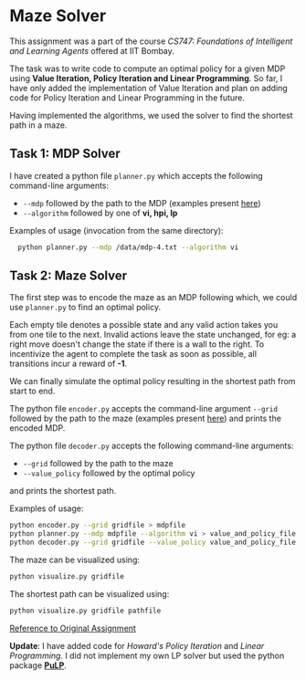 # Maze Solver
This assignment was a part of the course _CS747: Foundations of Intelligent and Learning Agents_ offered at IIT Bombay.

The task was to write code to compute an optimal policy for a given MDP using **Value Iteration, Policy Iteration and Linear Programming**. So far, I have only added the implementation of Value Iteration and plan on adding code for Policy Iteration and Linear Programming in the future.

Having implemented the algorithms, we used the solver to find the shortest path in a maze.

## Task 1: MDP Solver
I have created a python file `planner.py` which accepts the following command-line arguments:
* `--mdp` followed by the path to the MDP (examples present [here](data/mdp))
* `--algorithm` followed by one of **vi, hpi, lp**

Examples of usage (invocation from the same directory):
```bash
  python planner.py --mdp /data/mdp-4.txt --algorithm vi
```

## Task 2: Maze Solver
The first step was to encode the maze as an MDP following which, we could use `planner.py` to find an optimal policy.

Each empty tile denotes a possible state and any valid action takes you from one tile to the next. Invalid actions leave the state unchanged, for eg: a right move doesn't change the state if there is a wall to the right. To incentivize the agent to complete the task as soon as possible, all transitions incur a reward of **-1**.

We can finally simulate the optimal policy resulting in the shortest path from start to end.

The python file `encoder.py` accepts the command-line argument `--grid` followed by the path to the maze (examples present [here](data/maze)) and prints the encoded MDP.

The python file `decoder.py` accepts the following command-line arguments:
* `--grid` followed by the path to the maze
* `--value_policy` followed by the optimal policy

and prints the shortest path.

Examples of usage:
```bash
python encoder.py --grid gridfile > mdpfile
python planner.py --mdp mdpfile --algorithm vi > value_and_policy_file
python decoder.py --grid gridfile --value_policy value_and_policy_file > pathfile
```

The maze can be visualized using:
```bash
python visualize.py gridfile
```

The shortest path can be visualized using:
```bash
python visualize.py gridfile pathfile
```

[Reference to Original Assignment](https://www.cse.iitb.ac.in/~shivaram/teaching/old/cs747-a2020/pa-2/programming-assignment-2.html)

__Update__: I have added code for _Howard's Policy Iteration_ and _Linear Programming_. I did not implement my own LP solver but used the python package [__PuLP__](https://coin-or.github.io/pulp/). 
